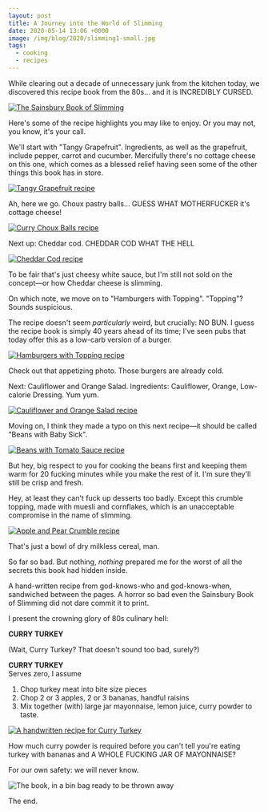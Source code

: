 ```yaml
---
layout: post
title: A Journey into the World of Slimming
date: 2020-05-14 13:06 +0000
image: /img/blog/2020/slimming1-small.jpg
tags:
  - cooking
  - recipes
---
```


While clearing out a decade of unnecessary junk from the kitchen today, we discovered this recipe book from the 80s... and it is INCREDIBLY CURSED.

<a href="/img/blog/2020/slimming1.jpg"><img src="/blog/2020/slimming1.jpg" alt="The Sainsbury Book of Slimming" class="center" style="max-height: 500px;" /></a>

Here's some of the recipe highlights you may like to enjoy. Or you may not, you know, it's your call.

We'll start with "Tangy Grapefruit". Ingredients, as well as the grapefruit, include pepper, carrot and cucumber. Mercifully there's no cottage cheese on this one, which comes as a blessed relief having seen some of the other things this book has in store.

<a href="/img/blog/2020/slimming2.jpg"><img src="/blog/2020/slimming2.jpg" alt="Tangy Grapefruit recipe" class="center" style="max-height: 500px;" /></a>

Ah, here we go. Choux pastry balls... GUESS WHAT MOTHERFUCKER it's cottage cheese!

<a href="/img/blog/2020/slimming3.jpg"><img src="/blog/2020/slimming3.jpg" alt="Curry Choux Balls recipe" class="center" style="max-height: 500px;" /></a>

Next up: Cheddar cod. CHEDDAR COD WHAT THE HELL

<a href="/img/blog/2020/slimming4.jpg"><img src="/blog/2020/slimming4.jpg" alt="Cheddar Cod recipe" class="center" style="max-height: 500px;" /></a>

To be fair that's just cheesy white sauce, but I'm still not sold on the concept&mdash;or how Cheddar cheese is slimming.

On which note, we move on to "Hamburgers with Topping". "Topping"? Sounds suspicious.

The recipe doesn't seem *particularly* weird, but crucially: NO BUN. I guess the recipe book is simply 40 years ahead of its time; I've seen pubs that today offer this as a low-carb version of a burger.

<a href="/img/blog/2020/slimming5.jpg"><img src="/blog/2020/slimming5.jpg" alt="Hamburgers with Topping recipe" class="center" style="max-height: 500px;" /></a>

Check out that appetizing photo. Those burgers are already cold.

Next: Cauliflower and Orange Salad. Ingredients: Cauliflower, Orange, Low-calorie Dressing. Yum yum.

<a href="/img/blog/2020/slimming6.jpg"><img src="/blog/2020/slimming6.jpg" alt="Cauliflower and Orange Salad recipe" class="center" style="max-height: 500px;" /></a>

Moving on, I think they made a typo on this next recipe&mdash;it should be called "Beans with Baby Sick".

<a href="/img/blog/2020/slimming7.jpg"><img src="/blog/2020/slimming7.jpg" alt="Beans with Tomato Sauce recipe" class="center" style="max-height: 500px;" /></a>

But hey, big respect to you for cooking the beans first and keeping them warm for 20 fucking minutes while you make the rest of it. I'm sure they'll still be crisp and fresh.

Hey, at least they can't fuck up desserts too badly. Except this crumble topping, made with muesli and cornflakes, which is an unacceptable compromise in the name of slimming.

<a href="/img/blog/2020/slimming8.jpg"><img src="/blog/2020/slimming8.jpg" alt="Apple and Pear Crumble recipe" class="center" style="max-height: 500px;" /></a>

That's just a bowl of dry milkless cereal, man.

So far so bad. But nothing, *nothing* prepared me for the worst of all the secrets this book had hidden inside.

A hand-written recipe from god-knows-who and god-knows-when, sandwiched between the pages. A horror so bad even the Sainsbury Book of Slimming did not dare commit it to print.

I present the crowning glory of 80s culinary hell:

<strong>CURRY TURKEY</strong>

(Wait, Curry Turkey? That doesn't sound too bad, surely?)

<strong>CURRY TURKEY</strong><br/>Serves zero, I assume

1. Chop turkey meat into bite size pieces
2. Chop 2 or 3 apples, 2 or 3 bananas, handful raisins
3. Mix together (with) large jar mayonnaise, lemon juice, curry powder to taste.

<a href="/img/blog/2020/slimming9.jpg"><img src="/blog/2020/slimming9.jpg" alt="A handwritten recipe for Curry Turkey" class="center" style="max-height: 500px;" /></a>

How much curry powder is required before you can't tell you're eating turkey with bananas and A WHOLE FUCKING JAR OF MAYONNAISE?

For our own safety: we will never know.

<img src="/img/blog/2020/slimming10.jpg" alt="The book, in a bin bag ready to be thrown away" class="center" style="max-height: 500px;" />

The end.
